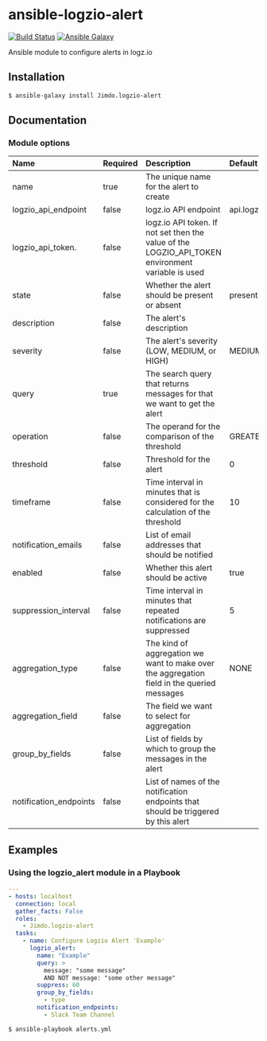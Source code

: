 # ansible-logzio-alert

[![Build Status](https://travis-ci.org/Jimdo/ansible-logzio-alert.svg?branch=master)](https://travis-ci.org/Jimdo/ansible-logzio-alert) [![Ansible Galaxy](https://img.shields.io/badge/galaxy-Jimdo.logzio-alert-blue.svg?style=flat)](https://galaxy.ansible.com/Jimdo/logzio-alert/)

Ansible module to configure alerts in logz.io

## Installation

``` bash
$ ansible-galaxy install Jimdo.logzio-alert
```

## Documentation

### Module options

| Name                   | Required | Description                                                                                       | Default       |
|:-----------------------|:---------|:--------------------------------------------------------------------------------------------------|:--------------|
| name                   | true     | The unique name for the alert to create                                                           |               |
| logzio_api_endpoint    | false    | logz.io API endpoint                                                                              | api.logz.io   |
| logzio_api_token.      | false    | logz.io API token. If not set then the value of the LOGZIO_API_TOKEN environment variable is used |               |
| state                  | false    | Whether the alert should be present or absent                                                     | present       |
| description            | false    | The alert's description                                                                           |               |
| severity               | false    | The alert's severity (LOW, MEDIUM, or HIGH)                                                       | MEDIUM        |
| query                  | true     | The search query that returns messages for that we want to get the alert                          |               |
| operation              | false    | The operand for the comparison of the threshold                                                   | GREATER_THAN  |
| threshold              | false    | Threshold for the alert                                                                           | 0             |
| timeframe              | false    | Time interval in minutes that is considered for the calculation of the threshold                  | 10            |
| notification_emails    | false    | List of email addresses that should be notified                                                   |               |
| enabled                | false    | Whether this alert should be active                                                               | true          |
| suppression_interval   | false    | Time interval in minutes that repeated notifications are suppressed                               | 5             |
| aggregation_type       | false    | The kind of aggregation we want to make over the aggregation field in the queried messages        | NONE          |
| aggregation_field      | false    | The field we want to select for aggregation                                                       |               |
| group_by_fields        | false    | List of fields by which to group the messages in the alert                                        |               |
| notification_endpoints | false    | List of names of the notification endpoints that should be triggered by this alert                |               |

## Examples

### Using the logzio_alert module in a Playbook

``` yml
---
- hosts: localhost
  connection: local
  gather_facts: False
  roles:
    - Jimdo.logzio-alert
  tasks:
    - name: Configure Logzio Alert 'Example'
      logzio_alert:
        name: "Example"
        query: >
          message: "some message"
          AND NOT message: "some other message"
        suppress: 60
        group_by_fields:
          - type
        notification_endpoints:
          - Slack Team Channel
```

``` bash
$ ansible-playbook alerts.yml
```
